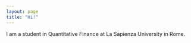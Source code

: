 ```yaml
---
layout: page
title: "Hi!"
---
```

I am a student in Quantitative Finance at La Sapienza University in Rome.
